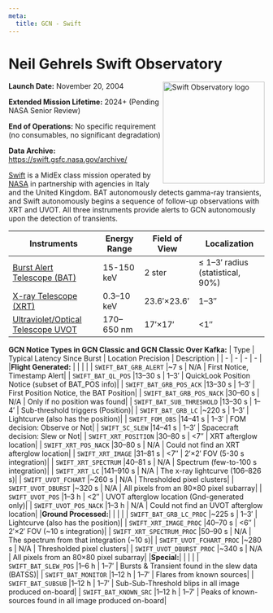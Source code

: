 ```yaml
---
meta:
  title: GCN - Swift
---
```


# Neil Gehrels Swift Observatory

<img 
  src="/_static/img/logo_swift.gif"
  width="200"
  align="right"
  alt="Swift Observatory logo"
/>

**Launch Date:** November 20, 2004

**Extended Mission Lifetime:** 2024+ (Pending NASA Senior Review)

**End of Operations:** No specific requirement (no consumables, no significant degradation)

**Data Archive:**
https://swift.gsfc.nasa.gov/archive/

[Swift](https://swift.gsfc.nasa.gov) is a MidEx class mission operated by [NASA](https://www.nasa.gov/fermi/) in partnership with agencies in Italy and the United Kingdom. BAT autonomously detects gamma-ray transients, and Swift autonomously begins a sequence of follow-up observations with XRT and UVOT. All three instruments provide alerts to GCN autonomously upon the detection of transients.

| Instruments                                                                          | Energy Range | Field of View | Localization                         |
| ------------------------------------------------------------------------------------ | ------------ | ------------- | ------------------------------------ |
| [Burst Alert Telescope (BAT)](https://swift.gsfc.nasa.gov/about_swift/bat_desc.html) | 15-150 keV   | 2 ster        | &leq; 1–3′ radius (statistical, 90%) |
| [X-ray Telescope (XRT)](https://www.swift.psu.edu/xrt/)                              | 0.3–10 keV   | 23.6′×23.6′   | 1–3″                                 |
| [Ultraviolet/Optical Telescope UVOT](https://www.swift.psu.edu/uvot/)                | 170–650 nm   | 17′×17′       | &lt;1″                               |

**GCN Notice Types in GCN Classic and GCN Classic Over Kafka:**
| Type | Typical Latency Since Burst | Location Precision | Description |
| - | - | - | - |
|**Flight Generated:** | | | |
| `SWIFT_BAT_GRB_ALERT` |~7 s | N/A | First Notice, Timestamp Alert|
| `SWIFT_BAT_QL_POS` |13–30 s | 1–3′ | QuickLook Position Notice (subset of BAT_POS info)|
| `SWIFT_BAT_GRB_POS_ACK` |13–30 s | 1–3′ | First Position Notice, the BAT Position|
| `SWIFT_BAT_GRB_POS_NACK` |30–60 s | N/A | Only if no position was found|
| `SWIFT_BAT_SUB_THRESHOLD` |13–30 s | 1–4′ | Sub-threshold triggers (Position)|
| `SWIFT_BAT_GRB_LC` |~220 s | 1–3′ | Lightcurve (also has the position)|
| `SWIFT_FOM_OBS` |14–41 s | 1–3′ | FOM decision: Observe or Not|
| `SWIFT_SC_SLEW` |14–41 s | 1–3′ | Spacecraft decision: Slew or Not|
| `SWIFT_XRT_POSITION` |30–80 s | &lt;7″ | XRT afterglow location|
| `SWIFT_XRT_POS_NACK` |30–80 s | N/A | Could not find an XRT afterglow location|
| `SWIFT_XRT_IMAGE` |31–81 s | &lt;7″ | 2′×2′ FOV (5-30 s integration)|
| `SWIFT_XRT_SPECTRUM` |40–81 s | N/A | Spectrum (few-to-100 s integration)|
| `SWIFT_XRT_LC` |141–910 s | N/A | The x-ray lightcurve (106–826 s)|
| `SWIFT_UVOT_FCHART` |~260 s | N/A | Thresholded pixel clusters|
| `SWIFT_UVOT_DBURST` |~320 s | N/A | All pixels from an 80×80 pixel subarray|
| `SWIFT_UVOT_POS` |1–3 h | &lt;2″ | UVOT afterglow location (Gnd-generated only)|
| `SWIFT_UVOT_POS_NACK` |1–3 h | N/A | Could not find an UVOT afterglow location|
|**Ground Processed:**| | | |
| `SWIFT_BAT_GRB_LC_PROC` |~225 s | 1–3′ | Lightcurve (also has the position)|
| `SWIFT_XRT_IMAGE_PROC` |40–70 s | &lt;6″ | 2′×2′ FOV (~10 s integration)|
| `SWIFT_XRT_SPECTRUM_PROC` |50–90 s | N/A | The spectrum from that integration (~10 s)|
| `SWIFT_UVOT_FCHART_PROC` |~280 s | N/A | Thresholded pixel clusters|
| `SWIFT_UVOT_DBURST_PROC` |~340 s | N/A | All pixels from an 80×80 pixel subarray|
|**Special:**| | | |
| `SWIFT_BAT_SLEW_POS` |1–6 h | 1–7′ | Bursts & Transient found in the slew data (BATSS)|
| `SWIFT_BAT_MONITOR` |1–12 h | 1–7′ | Flares from known sources|
| `SWIFT_BAT_SUBSUB` |1–12 h | 1–7′ | Sub-Sub-Threshold blips in all image produced on-board|
| `SWIFT_BAT_KNOWN_SRC` |1–12 h | 1–7′ | Peaks of known-sources found in all image produced on-board|
